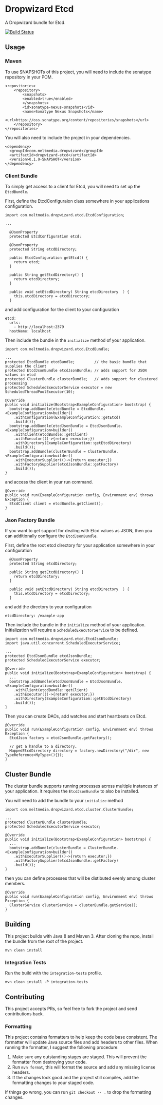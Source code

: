 # Dropwizard Etcd

A Dropwizard bundle for Etcd.

[![Build Status](https://travis-ci.org/meltmedia/dropwizard-etcd.svg)](https://travis-ci.org/meltmedia/dropwizard-etcd)

## Usage

### Maven

To use SNAPSHOTs of this project, you will need to include the sonatype repository in your POM.

```
<repositories>
    <repository>
        <snapshots>
        <enabled>true</enabled>
        </snapshots>
        <id>sonatype-nexus-snapshots</id>
        <name>Sonatype Nexus Snapshots</name>
        <url>https://oss.sonatype.org/content/repositories/snapshots</url>
    </repository>
</repositories>
```

You will also need to include the project in your dependencies.

```
<dependency>
  <groupId>com.meltmedia.dropwizard</groupId>
  <artifactId>dropwizard-etcd</artifactId>
  <version>0.1.0-SNAPSHOT</version>
</dependency>
```

### Client Bundle

To simply get access to a client for Etcd, you will need to set up the `EtcdBundle`.

First, define the EtcdConfiguraion class somewhere in your applications configuration.

```
import com.meltmedia.dropwizard.etcd.EtcdConfiguration;

...

  @JsonProperty
  protected EtcdConfiguration etcd;
  
  @JsonProperty
  protected String etcdDirectory;

  public EtcdConfiguration getEtcd() {
    return etcd;
  }
  
  public String getEtcdDirectory() {
    return etcdDirectory;
  }
  
  public void setEtcdDirectory( String etcdDirectory  ) {
    this.etcdDirectory = etcdDirectory;
  }
```

and add configuration for the client to your configuration

```
etcd:
  urls:
    - http://localhost:2379
  hostName: localhost
```

Then include the bundle in the `initialize` method of your application.

```
import com.meltmedia.dropwizard.etcd.EtcdBundle;

...
protected EtcdBundle etcdBundle;         // the basic bundle that supplies the client
protected EtcdJsonBundle etcdJsonBundle; // adds support for JSON values in etcd
protected ClusterBundle clusterBundle;   // adds support for clustered processing
protected ScheduledExecutorService executor = new ScheduledThreadPoolExecutor(10);

@Override
public void initialize(Bootstrap<ExampleConfiguration> bootstrap) {
  bootstrap.addBundle(etcdBundle = EtcdBundle.<ExampleConfiguration>builder()
    .withConfiguration(ExampleConfiguration::getEtcd)
    .build());
  bootstrap.addBundle(etcdJsonBundle = EtcdJsonBundle.<ExampleConfiguration>builder()
    .withClient(etcdBundle::getClient)
    .withExecutor(()->{return executor;})
    .withDirectory(ExampleConfiguration::getEtcdDirectory)
    .build());
  bootstrap.addBundle(clusterBundle = ClusterBundle.<ExampleConfiguration>builder()
    .withExecutorSupplier(()->{return executor;})
    .withFactorySupplier(etcdJsonBundle::getFactory)
    .build());
}
```

and access the client in your run command.

```
@Override
public void run(ExampleConfiguration config, Environment env) throws Exception {
  EtcdClient client = etcdBundle.getClient();
}
```


### Json Factory Bundle

If you want to get support for dealing with Etcd values as JSON, then you can additionally configure the `EtcdJsonBundle`.

First, define the root etcd directory for your application somewhere in your configuration

```
  @JsonProperty
  protected String etcdDirectory;
  
  public String getEtcdDirectory() {
    return etcdDirectory;
  }
  
  public void setEtcdDirectory( String etcdDirectory  ) {
    this.etcdDirectory = etcdDirectory;
  }
```

and add the directory to your configuration

```
etcdDirectory: /example-app
```

Then include the bundle in the `initialize` method of your application.  Initialization will require a `ScheduledExecutorService` to be defined.

```
import com.meltmedia.dropwizard.etcd.EtcdJsonBundle;
import java.util.concurrent.ScheduledExecutorService;

...
protected EtcdJsonBundle etcdJsonBundle;
protected ScheduledExecutorService executor;

@Override
public void initialize(Bootstrap<ExampleConfiguration> bootstrap) {
  ...
  bootstrap.addBundle(etcdJsonBundle = EtcdJsonBundle.<ExampleConfiguration>builder()
    .withClient(etcdBundle::getClient)
    .withExecutor(()->{return executor;})
    .withDirectory(ExampleConfiguration::getEtcdDirectory)
    .build());
}
```

Then you can create DAOs, add watches and start heartbeats on Etcd.

```
@Override
public void run(ExampleConfiguration config, Environment env) throws Exception {
  EtcdJson factory = etcdJsonBundle.getFactory();
  
  // get a handle to a directory.
  MappedEtcdDirectory directory = factory.newDirectory("/dir", new TypeReference<MyType>(){});
}
```

## Cluster Bundle

The cluster bundle supports running processes across multiple instances of your application.  It requires the
`EtcdJsonBundle` to also be installed.

You will need to add the bundle to your `initialize` method

```
import com.meltmedia.dropwizard.etcd.cluster.ClusterBundle;

...
protected ClusterBundle clusterBundle;
protected ScheduledExecutorService executor;

@Override
public void initialize(Bootstrap<ExampleConfiguration> bootstrap) {
  ...
  bootstrap.addBundle(clusterBundle = ClusterBundle.<ExampleConfiguration>builder()
    .withExecutorSupplier(()->{return executor;})
    .withFactorySupplier(etcdJsonBundle::getFactory)
    .build());
}
```

then you can define processes that will be distibuted evenly among cluster members.

```
@Override
public void run(ExampleConfiguration config, Environment env) throws Exception {
  ClusterService clusterService = clusterBundle.getService();
}
```

## Building

This project builds with Java 8 and Maven 3.  After cloning the repo, install the bundle from the root of the project.

```
mvn clean install
```

### Integration Tests

Run the build with the `integration-tests` profile.

```
mvn clean install -P integration-tests
```

## Contributing

This project accepts PRs, so feel free to fork the project and send contributions back.

### Formatting

This project contains formatters to help keep the code base consistent.  The formatter will update Java source files and add headers to other files.  When running the formatter, I suggest the following procedure:

1. Make sure any outstanding stages are staged.  This will prevent the formatter from destroying your code.
2. Run `mvn format`, this will format the source and add any missing license headers.
3. If the changes look good and the project still compiles, add the formatting changes to your staged code.

If things go wrong, you can run `git checkout -- .` to drop the formatting changes. 
